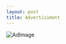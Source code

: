 ```yaml
---
layout: post
title: Advertisiment
---
```



![AdImage](https://farm8.staticflickr.com/7611/16307223684_fb725bc9a6_o.jpg)
